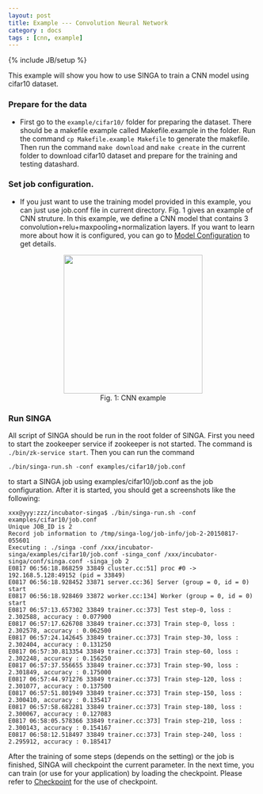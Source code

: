 ```yaml
---
layout: post
title: Example --- Convolution Neural Network
category : docs
tags : [cnn, example]
---
```

{% include JB/setup %}

This example will show you how to use SINGA to train a CNN model using cifar10 dataset.

### Prepare for the data
* First go to the `example/cifar10/` folder for preparing the dataset. There should be a makefile example called Makefile.example in the folder. Run the command `cp Makefile.example Makefile` to generate the makefile.
Then run the command `make download` and `make create`  in the current folder to download cifar10 dataset and prepare for the training and testing datashard.

### Set job configuration.
* If you just want to use the training model provided in this example, you can just use job.conf file in current directory. Fig. 1 gives an example of CNN struture. In this example, we define a CNN model that contains 3 convolution+relu+maxpooling+normalization layers.
If you want to learn more about how it is configured, you can go to [Model Configuration](http://singa.incubator.apache.org/docs/model-config.html) to get details.

<div style = "text-align: center">
<img src = "{{ BASE_PATH }}/assets/image/dcnn-cifar10.png" style = "width: 280px"> <br/>Fig. 1: CNN example </img>
</div>


### Run SINGA
All script of SINGA should be run in the root folder of SINGA.
First you need to start the zookeeper service if zookeeper is not started. The command is `./bin/zk-service start`.
Then you can run the command

    ./bin/singa-run.sh -conf examples/cifar10/job.conf

to start a SINGA job using examples/cifar10/job.conf as the job configuration.
After it is started, you should get a screenshots like the following:


    xxx@yyy:zzz/incubator-singa$ ./bin/singa-run.sh -conf examples/cifar10/job.conf
    Unique JOB_ID is 2
    Record job information to /tmp/singa-log/job-info/job-2-20150817-055601
    Executing : ./singa -conf /xxx/incubator-singa/examples/cifar10/job.conf -singa_conf /xxx/incubator-singa/conf/singa.conf -singa_job 2
    E0817 06:56:18.868259 33849 cluster.cc:51] proc #0 -> 192.168.5.128:49152 (pid = 33849)
    E0817 06:56:18.928452 33871 server.cc:36] Server (group = 0, id = 0) start
    E0817 06:56:18.928469 33872 worker.cc:134] Worker (group = 0, id = 0) start
    E0817 06:57:13.657302 33849 trainer.cc:373] Test step-0, loss : 2.302588, accuracy : 0.077900
    E0817 06:57:17.626708 33849 trainer.cc:373] Train step-0, loss : 2.302578, accuracy : 0.062500
    E0817 06:57:24.142645 33849 trainer.cc:373] Train step-30, loss : 2.302404, accuracy : 0.131250
    E0817 06:57:30.813354 33849 trainer.cc:373] Train step-60, loss : 2.302248, accuracy : 0.156250
    E0817 06:57:37.556655 33849 trainer.cc:373] Train step-90, loss : 2.301849, accuracy : 0.175000
    E0817 06:57:44.971276 33849 trainer.cc:373] Train step-120, loss : 2.301077, accuracy : 0.137500
    E0817 06:57:51.801949 33849 trainer.cc:373] Train step-150, loss : 2.300410, accuracy : 0.135417
    E0817 06:57:58.682281 33849 trainer.cc:373] Train step-180, loss : 2.300067, accuracy : 0.127083
    E0817 06:58:05.578366 33849 trainer.cc:373] Train step-210, loss : 2.300143, accuracy : 0.154167
    E0817 06:58:12.518497 33849 trainer.cc:373] Train step-240, loss : 2.295912, accuracy : 0.185417


After the training of some steps (depends on the setting) or the job is finished, SINGA will checkpoint the current parameter. In the next time, you can train (or use for your application) by loading the checkpoint. Please refer to [Checkpoint](http://singa.incubator.apache.org/docs/checkpoint.html) for the use of checkpoint.


